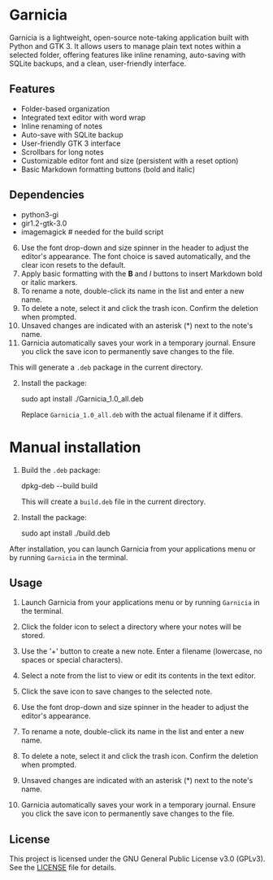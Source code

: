# Garnicia

Garnicia is a lightweight, open-source note-taking application built with Python and GTK 3. It allows users to manage plain text notes within a selected folder, offering features like inline renaming, auto-saving with SQLite backups, and a clean, user-friendly interface.

## Features

- Folder-based organization
- Integrated text editor with word wrap
- Inline renaming of notes
- Auto-save with SQLite backup
- User-friendly GTK 3 interface
- Scrollbars for long notes
- Customizable editor font and size (persistent with a reset option)
- Basic Markdown formatting buttons (bold and italic)

## Dependencies

- python3-gi
- gir1.2-gtk-3.0
- imagemagick  # needed for the build script

6. Use the font drop-down and size spinner in the header to adjust the editor's appearance. The font choice is saved automatically, and the clear icon resets to the default.
7. Apply basic formatting with the **B** and *I* buttons to insert Markdown bold or italic markers.
8. To rename a note, double-click its name in the list and enter a new name.
9. To delete a note, select it and click the trash icon. Confirm the deletion when prompted.
10. Unsaved changes are indicated with an asterisk (*) next to the note's name.
11. Garnicia automatically saves your work in a temporary journal. Ensure you click the save icon to permanently save changes to the file.

   This will generate a `.deb` package in the current directory.

2. Install the package:

   sudo apt install ./Garnicia_1.0_all.deb

   Replace `Garnicia_1.0_all.deb` with the actual filename if it differs.

# Manual installation

1. Build the `.deb` package:

   dpkg-deb --build build

   This will create a `build.deb` file in the current directory.

2. Install the package:

   sudo apt install ./build.deb

After installation, you can launch Garnicia from your applications menu or by running `Garnicia` in the terminal.


## Usage

1. Launch Garnicia from your applications menu or by running `Garnicia` in the terminal.

2. Click the folder icon to select a directory where your notes will be stored.

3. Use the '+' button to create a new note. Enter a filename (lowercase, no spaces or special characters).

4. Select a note from the list to view or edit its contents in the text editor.

5. Click the save icon to save changes to the selected note.
6. Use the font drop-down and size spinner in the header to adjust the editor's appearance.

7. To rename a note, double-click its name in the list and enter a new name.

8. To delete a note, select it and click the trash icon. Confirm the deletion when prompted.

9. Unsaved changes are indicated with an asterisk (*) next to the note's name.

10. Garnicia automatically saves your work in a temporary journal. Ensure you click the save icon to permanently save changes to the file.


## License

This project is licensed under the GNU General Public License v3.0 (GPLv3).
See the [LICENSE](LICENSE) file for details.

